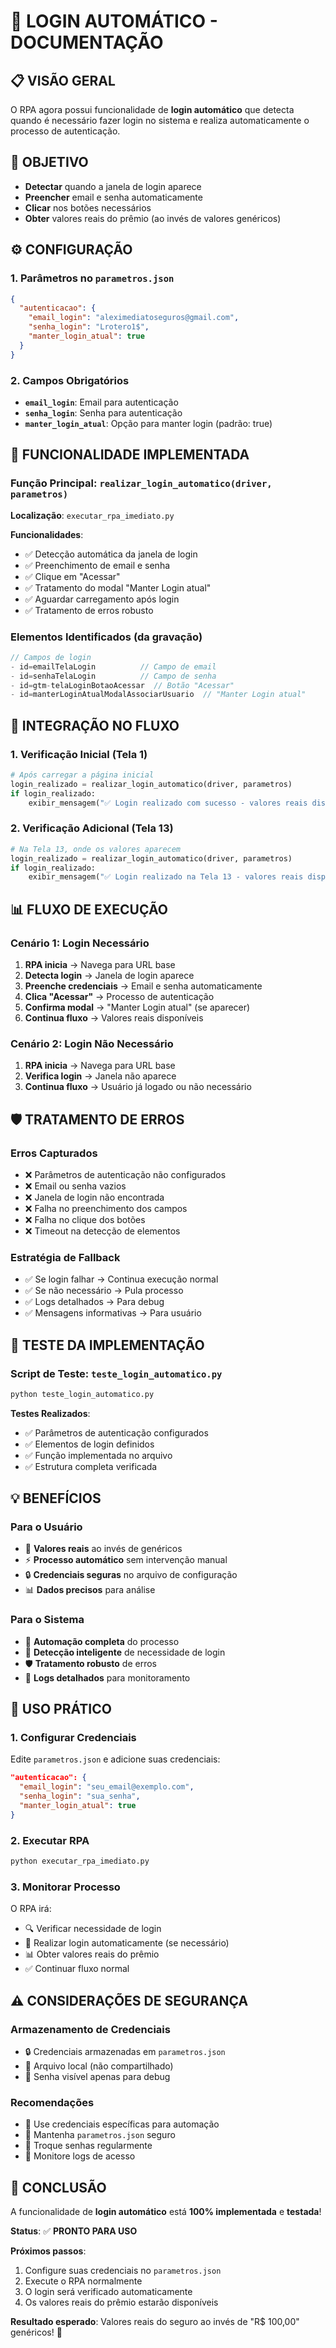 # 🔐 LOGIN AUTOMÁTICO - DOCUMENTAÇÃO

## 📋 VISÃO GERAL

O RPA agora possui funcionalidade de **login automático** que detecta quando é necessário fazer login no sistema e realiza automaticamente o processo de autenticação.

## 🎯 OBJETIVO

- **Detectar** quando a janela de login aparece
- **Preencher** email e senha automaticamente
- **Clicar** nos botões necessários
- **Obter** valores reais do prêmio (ao invés de valores genéricos)

## ⚙️ CONFIGURAÇÃO

### 1. Parâmetros no `parametros.json`

```json
{
  "autenticacao": {
    "email_login": "aleximediatoseguros@gmail.com",
    "senha_login": "Lrotero1$",
    "manter_login_atual": true
  }
}
```

### 2. Campos Obrigatórios

- **`email_login`**: Email para autenticação
- **`senha_login`**: Senha para autenticação
- **`manter_login_atual`**: Opção para manter login (padrão: true)

## 🔧 FUNCIONALIDADE IMPLEMENTADA

### Função Principal: `realizar_login_automatico(driver, parametros)`

**Localização**: `executar_rpa_imediato.py`

**Funcionalidades**:
- ✅ Detecção automática da janela de login
- ✅ Preenchimento de email e senha
- ✅ Clique em "Acessar"
- ✅ Tratamento do modal "Manter Login atual"
- ✅ Aguardar carregamento após login
- ✅ Tratamento de erros robusto

### Elementos Identificados (da gravação)

```javascript
// Campos de login
- id=emailTelaLogin          // Campo de email
- id=senhaTelaLogin          // Campo de senha
- id=gtm-telaLoginBotaoAcessar  // Botão "Acessar"
- id=manterLoginAtualModalAssociarUsuario  // "Manter Login atual"
```

## 🚀 INTEGRAÇÃO NO FLUXO

### 1. Verificação Inicial (Tela 1)
```python
# Após carregar a página inicial
login_realizado = realizar_login_automatico(driver, parametros)
if login_realizado:
    exibir_mensagem("✅ Login realizado com sucesso - valores reais disponíveis")
```

### 2. Verificação Adicional (Tela 13)
```python
# Na Tela 13, onde os valores aparecem
login_realizado = realizar_login_automatico(driver, parametros)
if login_realizado:
    exibir_mensagem("✅ Login realizado na Tela 13 - valores reais disponíveis")
```

## 📊 FLUXO DE EXECUÇÃO

### Cenário 1: Login Necessário
1. **RPA inicia** → Navega para URL base
2. **Detecta login** → Janela de login aparece
3. **Preenche credenciais** → Email e senha automaticamente
4. **Clica "Acessar"** → Processo de autenticação
5. **Confirma modal** → "Manter Login atual" (se aparecer)
6. **Continua fluxo** → Valores reais disponíveis

### Cenário 2: Login Não Necessário
1. **RPA inicia** → Navega para URL base
2. **Verifica login** → Janela não aparece
3. **Continua fluxo** → Usuário já logado ou não necessário

## 🛡️ TRATAMENTO DE ERROS

### Erros Capturados
- ❌ Parâmetros de autenticação não configurados
- ❌ Email ou senha vazios
- ❌ Janela de login não encontrada
- ❌ Falha no preenchimento dos campos
- ❌ Falha no clique dos botões
- ❌ Timeout na detecção de elementos

### Estratégia de Fallback
- ✅ Se login falhar → Continua execução normal
- ✅ Se não necessário → Pula processo
- ✅ Logs detalhados → Para debug
- ✅ Mensagens informativas → Para usuário

## 🧪 TESTE DA IMPLEMENTAÇÃO

### Script de Teste: `teste_login_automatico.py`

```bash
python teste_login_automatico.py
```

**Testes Realizados**:
- ✅ Parâmetros de autenticação configurados
- ✅ Elementos de login definidos
- ✅ Função implementada no arquivo
- ✅ Estrutura completa verificada

## 💡 BENEFÍCIOS

### Para o Usuário
- 🎯 **Valores reais** ao invés de genéricos
- ⚡ **Processo automático** sem intervenção manual
- 🔒 **Credenciais seguras** no arquivo de configuração
- 📊 **Dados precisos** para análise

### Para o Sistema
- 🤖 **Automação completa** do processo
- 🔄 **Detecção inteligente** de necessidade de login
- 🛡️ **Tratamento robusto** de erros
- 📝 **Logs detalhados** para monitoramento

## 🔄 USO PRÁTICO

### 1. Configurar Credenciais
Edite `parametros.json` e adicione suas credenciais:
```json
"autenticacao": {
  "email_login": "seu_email@exemplo.com",
  "senha_login": "sua_senha",
  "manter_login_atual": true
}
```

### 2. Executar RPA
```bash
python executar_rpa_imediato.py
```

### 3. Monitorar Processo
O RPA irá:
- 🔍 Verificar necessidade de login
- 🔐 Realizar login automaticamente (se necessário)
- 📊 Obter valores reais do prêmio
- ✅ Continuar fluxo normal

## ⚠️ CONSIDERAÇÕES DE SEGURANÇA

### Armazenamento de Credenciais
- 🔒 Credenciais armazenadas em `parametros.json`
- 📁 Arquivo local (não compartilhado)
- 🔐 Senha visível apenas para debug

### Recomendações
- 🔐 Use credenciais específicas para automação
- 📁 Mantenha `parametros.json` seguro
- 🔄 Troque senhas regularmente
- 📝 Monitore logs de acesso

## 🎉 CONCLUSÃO

A funcionalidade de **login automático** está **100% implementada** e **testada**!

**Status**: ✅ **PRONTO PARA USO**

**Próximos passos**:
1. Configure suas credenciais no `parametros.json`
2. Execute o RPA normalmente
3. O login será verificado automaticamente
4. Os valores reais do prêmio estarão disponíveis

**Resultado esperado**: Valores reais do seguro ao invés de "R$ 100,00" genéricos! 🚀
